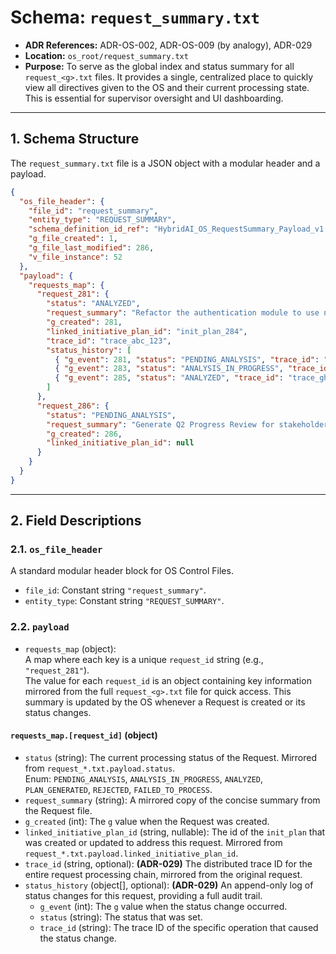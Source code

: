 # Schema: `request_summary.txt`

- **ADR References:** ADR-OS-002, ADR-OS-009 (by analogy), ADR-029
- **Location:** `os_root/request_summary.txt`
- **Purpose:** To serve as the global index and status summary for all `request_<g>.txt` files. It provides a single, centralized place to quickly view all directives given to the OS and their current processing state. This is essential for supervisor oversight and UI dashboarding.

---

## 1. Schema Structure

The `request_summary.txt` file is a JSON object with a modular header and a payload.

```json
{
  "os_file_header": {
    "file_id": "request_summary",
    "entity_type": "REQUEST_SUMMARY",
    "schema_definition_id_ref": "HybridAI_OS_RequestSummary_Payload_v1.0",
    "g_file_created": 1,
    "g_file_last_modified": 286,
    "v_file_instance": 52
  },
  "payload": {
    "requests_map": {
      "request_281": {
        "status": "ANALYZED",
        "request_summary": "Refactor the authentication module to use new security guidelines.",
        "g_created": 281,
        "linked_initiative_plan_id": "init_plan_284",
        "trace_id": "trace_abc_123",
        "status_history": [
          { "g_event": 281, "status": "PENDING_ANALYSIS", "trace_id": "trace_abc_123" },
          { "g_event": 283, "status": "ANALYSIS_IN_PROGRESS", "trace_id": "trace_def_456" },
          { "g_event": 285, "status": "ANALYZED", "trace_id": "trace_ghi_789" }
        ]
      },
      "request_286": {
        "status": "PENDING_ANALYSIS",
        "request_summary": "Generate Q2 Progress Review for stakeholder meeting.",
        "g_created": 286,
        "linked_initiative_plan_id": null
      }
    }
  }
}
```

---

## 2. Field Descriptions

### 2.1. `os_file_header`

A standard modular header block for OS Control Files.

- `file_id`: Constant string `"request_summary"`.
- `entity_type`: Constant string `"REQUEST_SUMMARY"`.

### 2.2. `payload`

- `requests_map` (object):  
  A map where each key is a unique `request_id` string (e.g., `"request_281"`).  
  The value for each `request_id` is an object containing key information mirrored from the full `request_<g>.txt` file for quick access. This summary is updated by the OS whenever a Request is created or its status changes.

#### `requests_map.[request_id]` (object)

- `status` (string): The current processing status of the Request. Mirrored from `request_*.txt.payload.status`.  
  Enum: `PENDING_ANALYSIS`, `ANALYSIS_IN_PROGRESS`, `ANALYZED`, `PLAN_GENERATED`, `REJECTED`, `FAILED_TO_PROCESS`.
- `request_summary` (string): A mirrored copy of the concise summary from the Request file.
- `g_created` (int): The `g` value when the Request was created.
- `linked_initiative_plan_id` (string, nullable): The id of the `init_plan` that was created or updated to address this request. Mirrored from `request_*.txt.payload.linked_initiative_plan_id`.
- `trace_id` (string, optional): **(ADR-029)** The distributed trace ID for the entire request processing chain, mirrored from the original request.
- `status_history` (object[], optional): **(ADR-029)** An append-only log of status changes for this request, providing a full audit trail.
  - `g_event` (int): The `g` value when the status change occurred.
  - `status` (string): The status that was set.
  - `trace_id` (string): The trace ID of the specific operation that caused the status change.